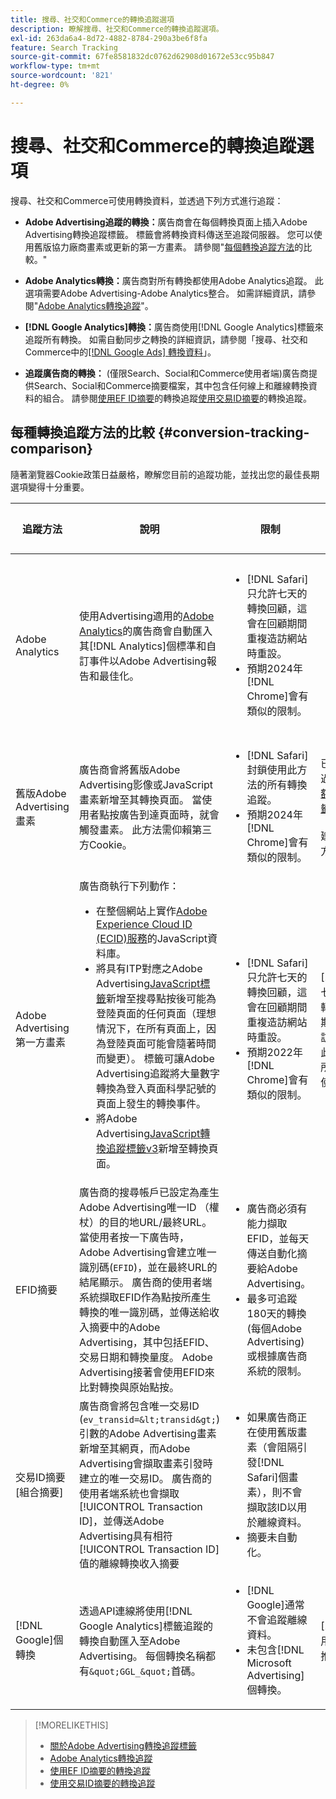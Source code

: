 ```yaml
---
title: 搜尋、社交和Commerce的轉換追蹤選項
description: 瞭解搜尋、社交和Commerce的轉換追蹤選項。
exl-id: 263da6a4-8d72-4882-8784-290a3be6f8fa
feature: Search Tracking
source-git-commit: 67fe8581832dc0762d62908d01672e53cc95b847
workflow-type: tm+mt
source-wordcount: '821'
ht-degree: 0%

---
```


# 搜尋、社交和Commerce的轉換追蹤選項

搜尋、社交和Commerce可使用轉換資料，並透過下列方式進行追蹤：

* **Adobe Advertising追蹤的轉換：**&#x200B;廣告商會在每個轉換頁面上插入Adobe Advertising轉換追蹤標籤。 標籤會將轉換資料傳送至追蹤伺服器。 您可以使用舊版協力廠商畫素或更新的第一方畫素。 請參閱&quot;[每個轉換追蹤方法](#conversion-tracking-comparison)的比較。&quot;

* **Adobe Analytics轉換：**&#x200B;廣告商對所有轉換都使用Adobe Analytics追蹤。 此選項需要Adobe Advertising-Adobe Analytics整合。 如需詳細資訊，請參閱&quot;[Adobe Analytics轉換追蹤](conversion-tracking-analytics.md)&quot;。

* **[!DNL Google Analytics]轉換：**&#x200B;廣告商使用[!DNL Google Analytics]標籤來追蹤所有轉換。 如需自動同步之轉換的詳細資訊，請參閱「搜尋、社交和Commerce中的[[!DNL Google Ads] 轉換資料](/help/search-social-commerce/campaign-management/introduction/google-conversion-data.md)」。

* **追蹤廣告商的轉換：** (僅限Search、Social和Commerce使用者端)廣告商提供Search、Social和Commerce摘要檔案，其中包含任何線上和離線轉換資料的組合。 請參閱[使用EF ID摘要](feed-efid.md)的轉換追蹤[使用交易ID摘要](feed-transaction-id.md)的轉換追蹤。

## 每種轉換追蹤方法的比較 {#conversion-tracking-comparison}

隨著瀏覽器Cookie政策日益嚴格，瞭解您目前的追蹤功能，並找出您的最佳長期選項變得十分重要。

| 追蹤方法 | 說明 | 限制 | 優點 | 建議使用？ |
|----|----|----|----|----|
| Adobe Analytics | 使用Advertising適用的[Adobe Analytics](https://experienceleague.adobe.com/docs/advertising/integrations/analytics/overview.html)的廣告商會自動匯入其[!DNL Analytics]個標準和自訂事件以Adobe Advertising報告和最佳化。 | <ul><li>[!DNL Safari]只允許七天的轉換回顧，這會在回顧期間重複造訪網站時重設。</li><li> 預期2024年[!DNL Chrome]會有類似的限制。</li></ul> | <ul><li>與[!DNL Analytics]緊密整合</li> <li>檢視[!DNL Analytics] Analysis Workspace中的付費搜尋資料</li><li>付費搜尋以外的好處</li></ul> | 是 |
| 舊版Adobe Advertising畫素 | 廣告商會將舊版Adobe Advertising影像或JavaScript畫素新增至其轉換頁面。 當使用者點按廣告到達頁面時，就會觸發畫素。 此方法需仰賴第三方Cookie。 | <ul><li>[!DNL Safari]封鎖使用此方法的所有轉換追蹤。</li><li>預期2024年[!DNL Chrome]會有類似的限制。</li></ul> | 已實作畫素。 不過，您仍必須[實作額外的ITP對應標籤](itp-conversion-mapping-tag.md)。<br><br>建議：切換至第一方畫素。 | 否 |
| Adobe Advertising第一方畫素 | 廣告商執行下列動作： <ul><li>在整個網站上實作[Adobe Experience Cloud ID (ECID)服務](https://experienceleague.adobe.com/docs/id-service/using/intro/overview.html)的JavaScript資料庫。</li><li>將具有ITP對應之Adobe Advertising[JavaScript標籤](itp-conversion-mapping-tag.md)新增至搜尋點按後可能為登陸頁面的任何頁面（理想情況下，在所有頁面上，因為登陸頁面可能會隨著時間而變更）。 標籤可讓Adobe Advertising追蹤將大量數字轉換為登入頁面科學記號的頁面上發生的轉換事件。</li><li>將Adobe Advertising[JavaScript轉換追蹤標籤v3](format-conversion-tag-jsv3.md)新增至轉換頁面。</li></ul> | <ul><li>[!DNL Safari]只允許七天的轉換回顧，這會在回顧期間重複造訪網站時重設。</li><li>預期2022年[!DNL Chrome]會有類似的限制。</li></ul> | [!DNL Safari]會在七天回顧期間追蹤轉換。 由於回顧期間在重複網站造訪時重設回顧，因此該限制不會影響所有[!DNL Safari]使用者。 | 否 |
| EFID摘要 | 廣告商的搜尋帳戶已設定為產生Adobe Advertising唯一ID （權杖）的目的地URL/最終URL。 當使用者按一下廣告時，Adobe Advertising會建立唯一識別碼(`EFID`)，並在最終URL的結尾顯示。 廣告商的使用者端系統擷取EFID作為點按所產生轉換的唯一識別碼，並傳送給收入摘要中的Adobe Advertising，其中包括EFID、交易日期和轉換量度。 Adobe Advertising接著會使用EFID來比對轉換與原始點按。 | <ul><li>廣告商必須有能力擷取EFID，並每天傳送自動化摘要給Adobe Advertising。</li><li>最多可追蹤180天的轉換(每個Adobe Advertising)或根據廣告商系統的限制。</li></ul> | <ul><li>此方法使用第一方轉換資料，因此不受第三方Cookie限制影響。</li><li>線上和離線轉換可在一個摘要中傳送。</li><li>網站不需要變更程式碼或標籤。</li></ul> | 是 |
| 交易ID摘要[組合摘要] | 廣告商會將包含唯一交易ID (`ev_transid=&lt;transid&gt;`)引數的Adobe Advertising畫素新增至其網頁，而Adobe Advertising會擷取畫素引發時建立的唯一交易ID。 廣告商的使用者端系統也會擷取[!UICONTROL Transaction ID]，並傳送Adobe Advertising具有相符[!UICONTROL Transaction ID]值的離線轉換收入摘要 | <ul><li>如果廣告商正在使用舊版畫素（會阻隔引發[!DNL Safari]個畫素），則不會擷取該ID以用於離線資料。</li><li>摘要未自動化。</li></ul> | <ul><li>如果您實作第一方畫素，則會在[!DNL Safari]中擷取[!UICONTROL Transaction ID]。</li><li>提供離線/已核准轉換事件的追蹤功能。</li></ul> | 否 |
| [!DNL Google]個轉換 | 透過API連線將使用[!DNL Google Analytics]標籤追蹤的轉換自動匯入至Adobe Advertising。 每個轉換名稱都有`&quot;GGL_&quot;`首碼。 | <ul><li>[!DNL Google]通常不會追蹤離線資料。</li><li>未包含[!DNL Microsoft Advertising]個轉換。</li></ul> | [!DNL Google]使用機器學習來外推&quot;[模型化轉換](https://support.google.com/google-ads/answer/10081327)&quot;。 | 否 |

<!--
| [!DNL Microsoft Advertising] Conversions | Conversions tracked with [!DNL Microsoft Advertising] universal event tags (UET) are automatically imported to Adobe Advertising via an API connection. Each conversion name has a &quot;???&quot; prefix. | [!DNL Microsoft Advertising] typically doesn't track offline data. [!DNL Google] conversions aren't included. | ?? | No |
-->

>[!MORELIKETHIS]
>
>* [關於Adobe Advertising轉換追蹤標籤](/help/search-social-commerce/tracking/conversion-tracking-advertising.md)
>* [Adobe Analytics轉換追蹤](/help/search-social-commerce/tracking/conversion-tracking-analytics.md)
>* [使用EF ID摘要的轉換追蹤](/help/search-social-commerce/tracking/feed-efid.md)
>* [使用交易ID摘要的轉換追蹤](/help/search-social-commerce/tracking/feed-transaction-id.md)
